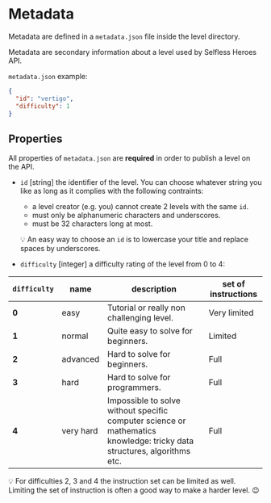 # Metadata

Metadata are defined in a `metadata.json` file inside the level directory.

Metadata are secondary information about a level used by Selfless Heroes API.

`metadata.json` example:

```json
{
  "id": "vertigo",
  "difficulty": 1
}
```

## Properties

All properties of `metadata.json` are **required** in order to publish a level
on the API.

-   `id` [string] the identifier of the level. You can choose whatever string
    you like as long as it complies with the following contraints:

    -   a level creator (e.g. you) cannot create 2 levels with the same `id`.
    -   must only be alphanumeric characters and underscores.
    -   must be 32 characters long at most.

    :bulb: An easy way to choose an `id` is to lowercase your title and replace
    spaces by underscores.

-   `difficulty` [integer] a difficulty rating of the level from 0 to 4:

| `difficulty` | name      | description                                                                                                             | set of instructions |
| ------------ | --------- | ----------------------------------------------------------------------------------------------------------------------- | ------------------- |
| **0**        | easy      | Tutorial or really non challenging level.                                                                               | Very limited        |
| **1**        | normal    | Quite easy to solve for beginners.                                                                                      | Limited             |
| **2**        | advanced  | Hard to solve for beginners.                                                                                            | Full                |
| **3**        | hard      | Hard to solve for programmers.                                                                                          | Full                |
| **4**        | very hard | Impossible to solve without specific computer science or mathematics knowledge: tricky data structures, algorithms etc. | Full                |

:bulb: For difficulties 2, 3 and 4 the instruction set can be limited as well.
Limiting the set of instruction is often a good way to make a harder level.
:wink:
